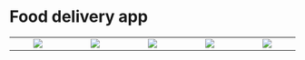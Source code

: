 # Food delivery app


<table>
  <tr align= "center">
    <td valign="top" width= "200"><img src="https://res.cloudinary.com/drewzxzgc/image/upload/v1609911989/jwwya6homcofpk2dwywd.png"/></td>
    <td valign="top" width= "200"><img src="https://res.cloudinary.com/drewzxzgc/image/upload/v1609911988/bhzgnamfqzsf00wma70w.png"/></td>
    <td valign="top" width= "200"><img src="https://res.cloudinary.com/drewzxzgc/image/upload/v1609911988/xxvsgzmq4plpmhfoftfo.png"/></td>
    <td valign="top" width= "200"><img src="https://res.cloudinary.com/drewzxzgc/image/upload/v1609911988/upelzssbojtohhpscnjb.png"/></td>
    <td valign="top" width= "200"><img src="https://res.cloudinary.com/drewzxzgc/image/upload/v1609911988/niy7liakaexvw2y1fya2.png"/></td>
  </tr>
</table>
